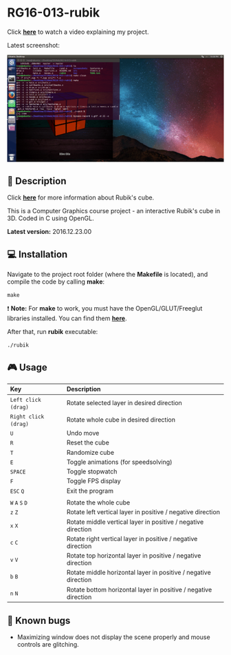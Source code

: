# RG16-013-rubik

Click **[here](https://www.youtube.com/watch?v=XGPYZhePjKo)** to watch a video explaining my project.

Latest screenshot:

![ss](screenshots/v2016-12-23.gif)

## :page_facing_up: Description
Click **[here](https://en.wikipedia.org/wiki/Rubik%27s_Cube)** for more information about Rubik's cube.

This is a Computer Graphics course project - an interactive Rubik's cube in 3D.
Coded in C using OpenGL.

**Latest version:** 2016.12.23.00

## :computer: Installation
Navigate to the project root folder (where the **Makefile** is located), and compile the code by calling **make**:
```
make
```
:exclamation: **Note:** For **make** to work, you must have the OpenGL/GLUT/Freeglut libraries installed.
You can find them **[here](https://www.opengl.org/resources/libraries/glut/)**.

After that, run **rubik** executable:
```
./rubik
```

## :video_game: Usage
| **Key** | **Description** |
| :---  | :--- |
| ```Left click (drag)``` | Rotate selected layer in desired direction |
| ```Right click (drag)``` | Rotate whole cube in desired direction |
| ```U``` | Undo move |
| ```R``` | Reset the cube |
| ```T``` | Randomize cube |
| ```E``` | Toggle animations (for speedsolving) |
| ```SPACE``` | Toggle stopwatch |
| ```F``` | Toggle FPS display |
| ```ESC``` ```Q``` | Exit the program |
| | |
| ```W``` ```A``` ```S``` ```D``` | Rotate the whole cube |
| ```z``` ```Z``` | Rotate left vertical layer in positive / negative direction |
| ```x``` ```X``` | Rotate middle vertical layer in positive / negative direction |
| ```c``` ```C``` | Rotate right vertical layer in positive / negative direction |
| ```v``` ```V``` | Rotate top horizontal layer in positive / negative direction |
| ```b``` ```B``` | Rotate middle horizontal layer in positive / negative direction |
| ```n``` ```N``` | Rotate bottom horizontal layer in positive / negative direction |

## :bug: Known bugs
* Maximizing window does not display the scene properly and mouse controls are glitching.
